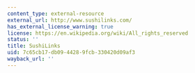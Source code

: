 ```yaml
---
content_type: external-resource
external_url: http://www.sushilinks.com/
has_external_license_warning: true
license: https://en.wikipedia.org/wiki/All_rights_reserved
status: ''
title: SushiLinks
uid: 7c65cb17-db09-4428-9fcb-330420d09af3
wayback_url: ''
---
```


